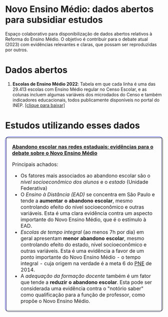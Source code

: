 # Novo Ensino Médio: dados abertos para subsidiar estudos
Espaço colaborativo para disponibilização de dados abertos relativos à Reforma do Ensino Médio. O objetivo é contribuir para o debate atual (2023) com evidências relevantes e claras, que possam ser reproduzidas por outros.


# Dados abertos

1. **Escolas de Ensino Médio 2022**: Tabela em que cada linha é uma das 29.413 escolas com Ensino Médio regular no Censo Escolar, e as colunas incluem algumas variáveis dos microdados do Censo e também indicadores educacionais, todos publicamente disponíveis no portal do INEP. [[clique para baixar]](./dados/escolasEM2022.csv.gz)

# Estudos utilizando esses dados

<table border="1" width="80%" style="border-color:#030782;border-collapse:separate;overflow:hidden;border-radius:10px;"> 
<tr>
<td>
<div style="margin:10px">

[**Abandono escolar nas redes estaduais: evidências para o debate sobre o Novo Ensino Médio**](https://rpubs.com/rtravitzki/Novo-Ensino-Medio_abandono_escolar)
  
  Principais achados:
  
- Os fatores mais associados ao abandono escolar são o *nível socioeconômico dos alunos* e o *estado* (Unidade Federativa)
- O *Ensino à Distância (EAD)* se concentra em São Paulo e tende a **aumentar o abandono escolar**, mesmo controlando efeito do nível socioeconômico e outras variáveis.  Esta é uma clara evidência contra um aspecto importante do Novo Ensino Médio, que é o estímulo à EAD.
- *Escolas de tempo integral* (ao menos 7h por dia) em geral apresentam **menor abandono escolar**, mesmo controlando efeito do estado, nível socioeconômico e outras variáveis. Esta é uma evidência a favor de um ponto importante do Novo Ensino Médio - o tempo integral - cuja origem na verdade é a meta 6 do [PNE](https://www.planalto.gov.br/ccivil_03/_ato2011-2014/2014/lei/l13005.htm) de 2014.
- A *adequação da formação docente* também é um fator que tende a **reduzir o abandono escolar**.  Esta pode ser considerada uma evidência contra o "notório saber" como qualificação para a função de professor, como propõe o Novo Ensino Médio. 

</div>
</td>
</tr>
</table> 

